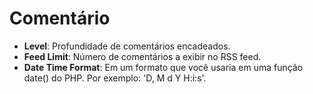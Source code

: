 # Comentário

* **Level**: Profundidade de comentários encadeados.
* **Feed Limit**: Número de comentários a exibir no RSS feed.
* **Date Time Format**: Em um formato que você usaria em uma função date() do PHP. Por exemplo: 'D, M d Y H:i:s'.
